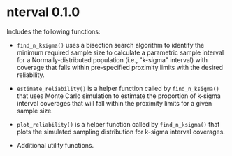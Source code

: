 # nterval 0.1.0

Includes the following functions:

* `find_n_ksigma()` uses a bisection search algorithm to identify the minimum required sample size 
  to calculate a parametric sample interval for a Normally-distributed population (i.e., "k-sigma" 
  interval) with coverage that falls within pre-specified proximity limits with the desired 
  reliability.
  
* `estimate_reliability()` is a helper function called by `find_n_ksigma()` that uses Monte
  Carlo simulation to estimate the proportion of k-sigma interval coverages that will fall within
  the proximity limits for a given sample size.
  
* `plot_reliability()` is a helper function called by `find_n_ksigma()` that plots the simulated
  sampling distribution for k-sigma interval coverages.
  
* Additional utility functions.
